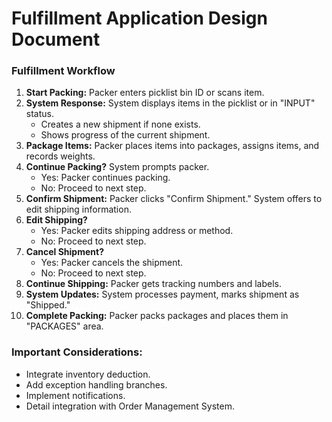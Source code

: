 # **Fulfillment Application Design Document**

### **Fulfillment Workflow**

1.  **Start Packing:** Packer enters picklist bin ID or scans item.
2.  **System Response:** System displays items in the picklist or in "INPUT" status. 
    *   Creates a new shipment if none exists.
    *   Shows progress of the current shipment.
3.  **Package Items:** Packer places items into packages, assigns items, and records weights.
4.  **Continue Packing?** System prompts packer.
    *   Yes: Packer continues packing.
    *   No: Proceed to next step.
5.  **Confirm Shipment:** Packer clicks "Confirm Shipment." System offers to edit shipping information.
6.  **Edit Shipping?**
    *   Yes: Packer edits shipping address or method.
    *   No: Proceed to next step.
7.  **Cancel Shipment?**
    *   Yes: Packer cancels the shipment.
    *   No: Proceed to next step.
8.  **Continue Shipping:** Packer gets tracking numbers and labels.
9. **System Updates:** System processes payment, marks shipment as "Shipped."
10. **Complete Packing:** Packer packs packages and places them in "PACKAGES" area.

### **Important Considerations:**

*   Integrate inventory deduction.
*   Add exception handling branches.
*   Implement notifications.
*   Detail integration with Order Management System.

